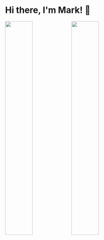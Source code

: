 # Hi there, I'm Mark! 👋

<img align="left"  width="42%" src="https://github-readme-stats.vercel.app/api?username=Mark-U20&show_icons=true&theme=dark" />

<img align="left" width="42%" src="https://github-readme-stats.vercel.app/api/top-langs/?username=Mark-U20&layout=compact" />


